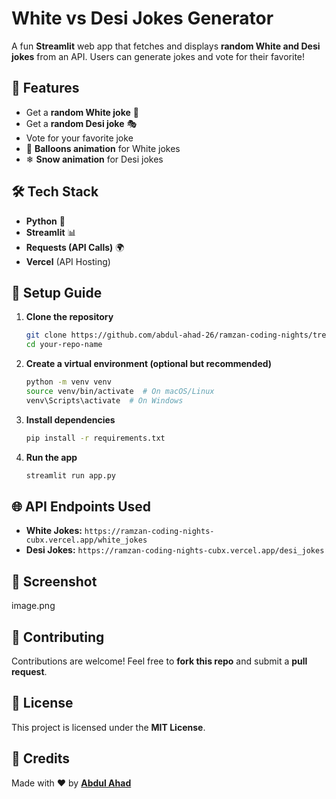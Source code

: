 # White vs Desi Jokes Generator

A fun **Streamlit** web app that fetches and displays **random White and Desi jokes** from an API. Users can generate jokes and vote for their favorite!

## 🚀 Features

- Get a **random White joke** 🎩
- Get a **random Desi joke** 🎭
- Vote for your favorite joke
- 🎈 **Balloons animation** for White jokes
- ❄ **Snow animation** for Desi jokes

## 🛠️ Tech Stack

- **Python** 🐍
- **Streamlit** 📊
- **Requests (API Calls)** 🌍
- **Vercel** (API Hosting)

## 📌 Setup Guide

1. **Clone the repository**

   ```sh
   git clone https://github.com/abdul-ahad-26/ramzan-coding-nights/tree/main/joke-generator.git
   cd your-repo-name
   ```

2. **Create a virtual environment (optional but recommended)**

   ```sh
   python -m venv venv
   source venv/bin/activate  # On macOS/Linux
   venv\Scripts\activate  # On Windows
   ```

3. **Install dependencies**

   ```sh
   pip install -r requirements.txt
   ```

4. **Run the app**

   ```sh
   streamlit run app.py
   ```

## 🌐 API Endpoints Used

- **White Jokes:** `https://ramzan-coding-nights-cubx.vercel.app/white_jokes`
- **Desi Jokes:** `https://ramzan-coding-nights-cubx.vercel.app/desi_jokes`

## 📸 Screenshot

image.png

## 🤝 Contributing

Contributions are welcome! Feel free to **fork this repo** and submit a **pull request**.

## 📜 License

This project is licensed under the **MIT License**.

## 💖 Credits

Made with ❤️ by **[Abdul Ahad](https://github.com/abdul-ahad-26)**

